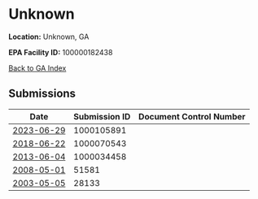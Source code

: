 # Unknown

**Location:** Unknown, GA

**EPA Facility ID:** 100000182438

[Back to GA Index](../../index.md)

## Submissions

| Date | Submission ID | Document Control Number |
|------|--------------|-------------------------|
| [2023-06-29](submissions/1000105891.md) | 1000105891 |  |
| [2018-06-22](submissions/1000070543.md) | 1000070543 |  |
| [2013-06-04](submissions/1000034458.md) | 1000034458 |  |
| [2008-05-01](submissions/51581.md) | 51581 |  |
| [2003-05-05](submissions/28133.md) | 28133 |  |
